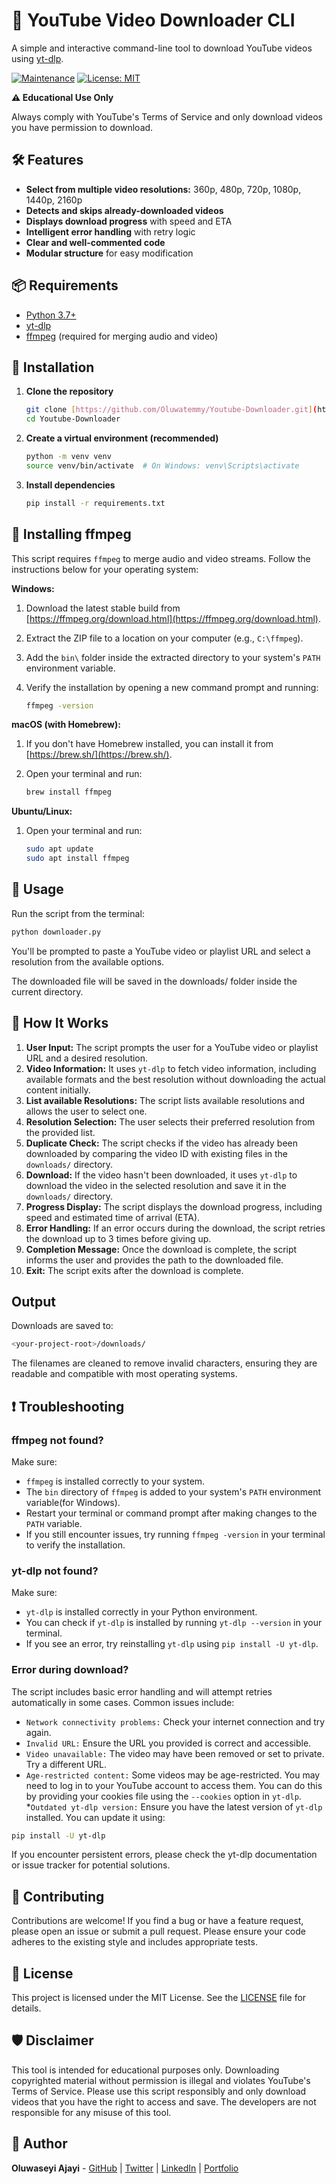 # 🎥 YouTube Video Downloader CLI

A simple and interactive command-line tool to download YouTube videos using [yt-dlp](https://github.com/Oluwatemmy/Youtube-Downloader).

[![Maintenance](https://img.shields.io/badge/Maintained%3F-yes-green.svg)](https://github.com/Oluwatemmy/Youtube-Downloader/graphs/commit-activity)
[![License: MIT](https://img.shields.io/badge/License-MIT-yellow.svg)](https://opensource.org/licenses/MIT)

**⚠️ Educational Use Only**

Always comply with YouTube's Terms of Service and only download videos you have permission to download.

## 🛠️ Features

* **Select from multiple video resolutions:** 360p, 480p, 720p, 1080p, 1440p, 2160p
* **Detects and skips already-downloaded videos**
* **Displays download progress** with speed and ETA
* **Intelligent error handling** with retry logic
* **Clear and well-commented code**
* **Modular structure** for easy modification

## 📦 Requirements

* [Python 3.7+](https://www.python.org/downloads/)
* [yt-dlp](https://github.com/yt-dlp/yt-dlp#installation)
* [ffmpeg](https://ffmpeg.org/download.html) (required for merging audio and video)

## 📁 Installation

1.  **Clone the repository**

    ```bash
    git clone [https://github.com/Oluwatemmy/Youtube-Downloader.git](https://github.com/Oluwatemmy/Youtube-Downloader.git)
    cd Youtube-Downloader
    ```

2.  **Create a virtual environment (recommended)**

    ```bash
    python -m venv venv
    source venv/bin/activate  # On Windows: venv\Scripts\activate
    ```

3.  **Install dependencies**

    ```bash
    pip install -r requirements.txt
    ```

## 🔧 Installing ffmpeg

This script requires `ffmpeg` to merge audio and video streams. Follow the instructions below for your operating system:

**Windows:**

1.  Download the latest stable build from [https://ffmpeg.org/download.html](https://ffmpeg.org/download.html).
2.  Extract the ZIP file to a location on your computer (e.g., `C:\ffmpeg`).
3.  Add the `bin\` folder inside the extracted directory to your system's `PATH` environment variable.
4.  Verify the installation by opening a new command prompt and running:

    ```bash
    ffmpeg -version
    ```

**macOS (with Homebrew):**

1.  If you don't have Homebrew installed, you can install it from [https://brew.sh/](https://brew.sh/).
2.  Open your terminal and run:

    ```bash
    brew install ffmpeg
    ```

**Ubuntu/Linux:**

1.  Open your terminal and run:

    ```bash
    sudo apt update
    sudo apt install ffmpeg
    ```

## 🚀 Usage

Run the script from the terminal:

```bash
python downloader.py
```

You'll be prompted to paste a YouTube video or playlist URL and select a resolution from the available options.

The downloaded file will be saved in the downloads/ folder inside the current directory.

## 🧠 How It Works
1. **User Input:** The script prompts the user for a YouTube video or playlist URL and a desired resolution.
2. **Video Information:** It uses `yt-dlp` to fetch video information, including available formats and the best resolution without downloading the actual content initially.
3. **List available Resolutions:** The script lists available resolutions and allows the user to select one.
5. **Resolution Selection:** The user selects their preferred resolution from the provided list.
6. **Duplicate Check:** The script checks if the video has already been downloaded by comparing the video ID with existing files in the `downloads/` directory.
7. **Download:** If the video hasn't been downloaded, it uses `yt-dlp` to download the video in the selected resolution and save it in the `downloads/` directory.
8. **Progress Display:** The script displays the download progress, including speed and estimated time of arrival (ETA).
9. **Error Handling:** If an error occurs during the download, the script retries the download up to 3 times before giving up.
10. **Completion Message:** Once the download is complete, the script informs the user and provides the path to the downloaded file.
11. **Exit:** The script exits after the download is complete.

## Output
Downloads are saved to:
```bash
<your-project-root>/downloads/
```
The filenames are cleaned to remove invalid characters, ensuring they are readable and compatible with most operating systems.

## ❗ Troubleshooting
### ffmpeg not found?
Make sure:
* `ffmpeg` is installed correctly to your system.
* The `bin` directory of `ffmpeg` is added to your system's `PATH` environment variable(for Windows).
* Restart your terminal or command prompt after making changes to the `PATH` variable.
* If you still encounter issues, try running `ffmpeg -version` in your terminal to verify the installation.
### yt-dlp not found?
Make sure:
* `yt-dlp` is installed correctly in your Python environment.
* You can check if `yt-dlp` is installed by running `yt-dlp --version` in your terminal.
* If you see an error, try reinstalling `yt-dlp` using `pip install -U yt-dlp`.
### Error during download?
The script includes basic error handling and will attempt retries automatically in some cases. 
Common issues include:
* `Network connectivity problems:` Check your internet connection and try again.
* `Invalid URL:` Ensure the URL you provided is correct and accessible.
* `Video unavailable:` The video may have been removed or set to private. Try a different URL.
* `Age-restricted content:` Some videos may be age-restricted. You may need to log in to your YouTube account to access them. You can do this by providing your cookies file using the `--cookies` option in `yt-dlp`.
*`Outdated yt-dlp version:` Ensure you have the latest version of `yt-dlp` installed. You can update it using:
```bash
pip install -U yt-dlp
```
If you encounter persistent errors, please check the yt-dlp documentation or issue tracker for potential solutions.

## 🤝 Contributing
Contributions are welcome! If you find a bug or have a feature request, please open an issue or submit a pull request.
Please ensure your code adheres to the existing style and includes appropriate tests.

## 📄 License
This project is licensed under the MIT License. See the [LICENSE](LICENSE) file for details.

## 🛡️ Disclaimer
This tool is intended for educational purposes only. Downloading copyrighted material without permission is illegal and violates YouTube's Terms of Service. Please use this script responsibly and only download videos that you have the right to access and save. The developers are not responsible for any misuse of this tool.

## 👤 Author

**Oluwaseyi Ajayi** - [GitHub](https://github.com/Oluwatemmy) | [Twitter](https://twitter.com/Oluwatemmy15) | [LinkedIn](https://www.linkedin.com/in/aotem11/) | [Portfolio](https://oluwatemmy.netlify.app/)
